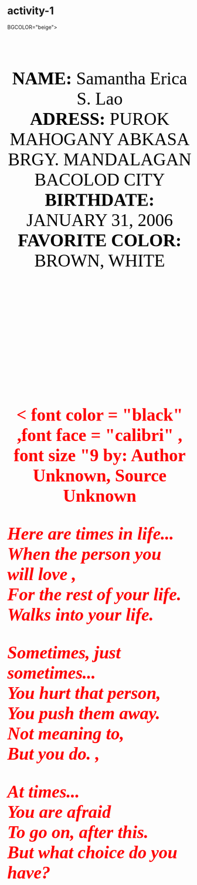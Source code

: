 # activity-1
<HTML>
<HEAD><TITLE>HOME PAGE</TITLE></HEAD>

<BODY> BGCOLOR="beige">
<FONT color="black", size="9", face="calibri">

<P ALIGN=CENTER><BR>
<B>NAME:</B> Samantha Erica S. Lao <BR>
<B>ADRESS:</B> PUROK MAHOGANY ABKASA BRGY. MANDALAGAN BACOLOD CITY <BR>
<B>BIRTHDATE:</B> JANUARY 31, 2006 <BR>
<B>FAVORITE COLOR:</B> BROWN, WHITE

<br><br><br>
<p align = center >
  <font color = "red", font face = "calibri", font size "9"> <b><b>
<br>
<p align = "center"> < font color = "black" ,font face = "calibri" , font size "9 <b><b>
 by: Author Unknown, Source Unknown
<br>
 <p align = "center'> < font color = "red" ,font face = "calibri" , font size "9 <b><b>
      <i> Here are times in life...
      <br> When the person you will love ,
      <br> For the rest of your life. 
      <br> Walks into your life. 
 
 <p align = "center'> < font color = "white" ,font face = "calibri" , font size "9 <b><b>
      <b> Sometimes, just sometimes...
      <br> You hurt that person,
      <br> You push them away.
      <br> Not meaning to,
      <br> But you do. <b>, </u> 
        
 <p align = "center'> < font color = "blue" ,font face = "calibri" , font size "9 <b><b>
      <b> At times...
      <br> You are afraid
      <br> To go on, after this.
      <br> But what choice do you have?
         

        
           
  
